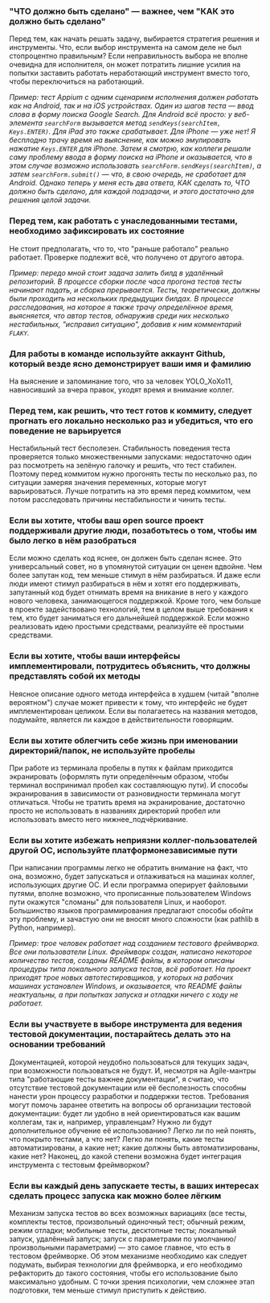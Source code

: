 ### "ЧТО должно быть сделано" — важнее, чем "КАК это должно быть сделано"

Перед тем, как начать решать задачу, выбирается стратегия решения и инструменты. Что, если выбор инструмента на самом деле не был стопроцентно правильным?
Если неправильность выбора не вполне очевидна для исполнителя, он может потратить лишние усилия на попытки заставить работать неработающий инструмент вместо того, чтобы
переключиться на работающий. 

*Пример: тест Appium с одним сценарием исполнения должен работать как на Android, так и на iOS устройствах. Один из шагов теста — ввод слова в форму поиска Google Search. 
Для Android всё просто: у веб-элемента `searchForm` вызывается метод `sendKeys(searchItem, Keys.ENTER)`. Для iPad это также срабатывает. Для iPhone — уже нет! 
Я бесплодно трачу время на выяснение, как можно эмулировать нажатие `Keys.ENTER` для iPhone. Затем я смотрю, как коллеги решали саму проблему ввода в форму поиска на iPhone
и оказывается, что в этом случае возможно использовать `searchForm.sendKeys(searchItem)`, а затем `searchForm.submit()` — что, в свою очередь, не сработает для Android. 
Однако теперь у меня есть два ответа, КАК сделать то, ЧТО должно быть сделано, для каждой подзадачи, и этого достаточно для решения целой задачи.*

### Перед тем, как работать с унаследованными тестами, необходимо зафиксировать их состояние

Не стоит предполагать, что то, что "раньше работало" реально работает. Проверке подлежит всё, что получено от другого автора.

*Пример: передо мной стоит задача залить билд в удалённый репозиторий. В процессе сборки после часа прогона тестов тесты начинают падать, и сборка прерывается. Тесты, теоретически, должны были проходить на нескольких предыдущих билдах. В процессе расследования, на которое я также трачу определённое время, выясняется, что автор тестов, обнаружив среди них несколько нестабильных, "исправил ситуацию", добавив к ним комментарий `FLAKY`.*

### Для работы в команде используйте аккаунт Github, который везде ясно демонстрирует ваши имя и фамилию

На выяснение и запоминание того, что за человек YOLO_XoXo11, навносивший за вчера правок, уходят время и внимание коллег.

### Перед тем, как решить, что тест готов к коммиту, следует прогнать его локально несколько раз и убедиться, что его поведение не варьируется

Нестабильный тест бесполезен. Стабильность поведения теста проверяется только множественными запусками: недостаточно один раз посмотреть на зелёную галочку и решить, что тест стабилен. Поэтому перед коммитом нужно прогонять тесты по несколько раз, по ситуации замеряя значения переменных, которые могут варьироваться. Лучше потратить на это время перед коммитом, чем потом расследовать причины нестабильности и чинить тесты.

### Если вы хотите, чтобы ваш open source проект поддерживали другие люди, позаботьтесь о том, чтобы им было легко в нём разобраться

Если можно сделать код яснее, он должен быть сделан яснее. Это универсальный совет, но в упомянутой ситуации он ценен вдвойне. Чем более запутан код, тем меньше стимул в нём разбираться. И даже если люди имеют стимул разбираться в нём и хотят его поддерживать, запутанный код будет отнимать время на вникание в него у каждого нового человека, занимающегося поддержкой. Кроме того, чем больше в проекте задействовано технологий, тем в целом выше требования к тем, кто будет заниматься его дальнейшей поддержкой. Если можно реализовать идею простыми средствами, реализуйте её простыми средствами.

### Если вы хотите, чтобы ваши интерфейсы имплементировали, потрудитесь объяснить, что должны представлять собой их методы

Неясное описание одного метода интерфейса в худшем (читай "вполне вероятном") случае может привести к тому, что интерфейс не будет имплементирован целиком. Если вы полагаетесь на названия методов, подумайте, является ли каждое в действительности говорящим.

### Если вы хотите облегчить себе жизнь при именовании директорий/папок, не используйте пробелы

При работе из терминала пробелы в путях к файлам приходится экранировать (оформлять пути определённым образом, чтобы терминал воспринимал пробел как составляющую пути). И способы экранирования в зависимости от разновидности терминала могут отличаться. Чтобы не тратить время на экранирование, достаточно просто не использовать в названиях директорий пробел или использовать вместо него нижнее_подчёркивание.

### Если вы хотите избежать неприязни коллег-пользователей другой ОС, используйте платформонезависимые пути

При написании программы легко не обратить внимание на факт, что она, возможно, будет запускаться и отлаживаться на машинах коллег, использующих другие ОС. И если программа оперирует файловыми путями, вполне возможно, что прописанные пользователем Windows пути окажутся "сломаны" для пользователя Linux, и наоборот. Большинство языков программирования предлагают способы обойти эту проблему, и зачастую они не вносят много сложности (как pathlib в Python, например). 

*Пример: трое человек работает над созданием тестового фреймворка. Все они пользователи Linux. Фреймворк создан, написано некоторое количество тестов,
созданы README файлы, в котором описаны процедуры типа локального запуска тестов, всё работает. На проект приходят трое новых автотестировщиков, у которых
на рабочих машинах установлен Windows, и оказывается, что README файлы неактуальны, а при попытках запуска и отладки ничего с ходу не работает.*

### Если вы участвуете в выборе инструмента для ведения тестовой документации, постарайтесь делать это на основании требований

Документацией, которой неудобно пользоваться для текущих задач, при возможности пользоваться не будут. И, несмотря на Agile-мантры типа "работающие тесты важнее документации", я считаю, что отсутствие тестовой документации или её бесполезность способны нанести урон процессу разработки и поддержки тестов. Требования могут помочь заранее ответить на вопросы об организации тестовой документации: будет ли удобно в ней ориентироваться как вашим коллегам, так и, например, управленцам? Нужно ли будут дополнительное обучение её использованию? Легко ли по ней понять, что покрыто тестами, а что нет? Легко ли понять, какие тесты автоматизированы, а какие нет; какие должны быть автоматизированы, какие нет? Наконец, до какой степени возможна будет интеграция инструмента с тестовым фреймворком?

### Если вы каждый день запускаете тесты, в ваших интересах сделать процесс запуска как можно более лёгким

Механизм запуска тестов во всех возможных вариациях (все тесты, комплекты тестов, произвольный одиночный тест; обычный режим, режим отладки; мобильные тесты, десктопные тесты; локальный запуск, удалённый запуск; запуск с параметрами по умолчанию/произвольными параметрами) — это самое главное, что есть в тестовом фреймворке. Об этом механизме необходимо как следует подумать, выбирая технологии для фреймворка, и его необходимо рефакторить до такого состояния, чтобы его использование было максимально удобным. С точки зрения психологии, чем сложнее этап подготовки, тем меньше стимул приступить к действию. 



